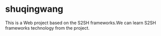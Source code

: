 # shuqingwang
This is a Web project based on the S2SH frameworks.We can learn S2SH frameworks technology from the project.
